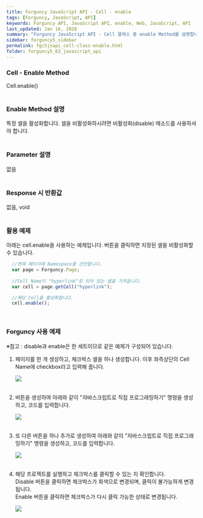 ```yaml
---
title: Forguncy JavaScript API - Cell - enable
tags: [Forguncy, JavaScript, API]
keywords: Forguncy API, JavaScript API, enable, Web, JavaScript, API
last_updated: Jan 16, 2020
summary: "Forguncy JavaScript API - Cell 클래스 중 enable Method를 설명합니다."
sidebar: forguncy5_sidebar
permalink: fgc5jsapi_cell-class-enable.html
folder: forguncy5_03_javascript_api
---
```


### Cell - Enable Method
Cell.enable()
<br /><br />

### Enable Method 설명
특정 셀을 활성화합니다. 셀을 비활성화하시려면 비활성화(disable) 메소드를 사용하셔야 합니다.
<br /><br />

### Parameter 설명
없음
<br /><br />

### Response 시 반환값
없음, void
<br /><br />

### 활용 예제
아래는 cell.enable을 사용하는 예제입니다. 버튼을 클릭하면 지정된 셀을 비활성화할 수 있습니다.
<br />

~~~javascript
  //현재 페이지에 Namespace를 선언합니다.
  var page = Forguncy.Page;
  
  //Cell Name이 "hyperlink"로 되어 있는 셀을 가져옵니다.
  var cell = page.getCell("hyperlink");

  //해당 Cell을 활성화합니다.
  cell.enable();
~~~

<br />

### Forguncy 사용 예제

※참고 : disable과 enable은 한 세트이므로 같은 예제가 구성되어 있습니다.

1. 페이지를 한 개 생성하고, 체크박스 셀을 하나 생성합니다. 이후 좌측상단의 Cell Name에 checkbox라고 입력해 줍니다.

    ![]({{site.url}}/images/forguncy5/ex-ss_cell-disable01.png)
    <br /><br />

2. 버튼을 생성하여 아래와 같이 "자바스크립트로 직접 프로그래밍하기" 명령을 생성하고, 코드를 입력합니다.

    ![]({{site.url}}/images/forguncy5/ex-ss_cell-disable02.png)
    <br /><br />

3. 또 다른 버튼을 하나 추가로 생성하여 아래와 같이 "자바스크립트로 직접 프로그래밍하기" 명령을 생성하고, 코드를 입력합니다.

    ![]({{site.url}}/images/forguncy5/ex-ss_cell-disable03.png)
    <br /><br />

4. 해당 프로젝트를 실행하고 체크박스를 클릭할 수 있는 지 확인합니다.<br />
    Disable 버튼을 클릭하면 체크박스가 회색으로 변경되며, 클릭이 불가능하게 변경됩니다.<br />
    Enable 버튼을 클릭하면 체크박스가 다시 클릭 가능한 상태로 변경됩니다.

    ![]({{site.url}}/images/forguncy5/ex-ss_cell-disable04.gif)

<br /><br />